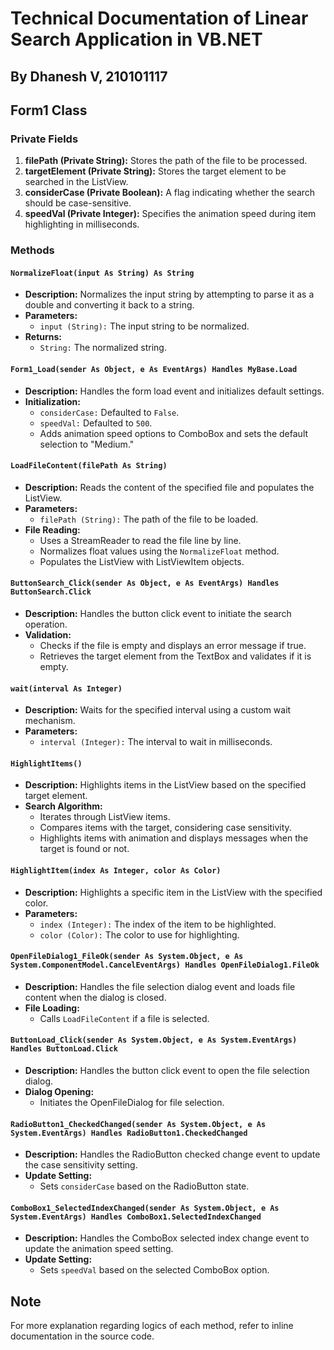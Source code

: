 # Technical Documentation of Linear Search Application in VB.NET
## By Dhanesh V, 210101117

## Form1 Class

### Private Fields

1. **filePath (Private String):** Stores the path of the file to be processed.
2. **targetElement (Private String):** Stores the target element to be searched in the ListView.
3. **considerCase (Private Boolean):** A flag indicating whether the search should be case-sensitive.
4. **speedVal (Private Integer):** Specifies the animation speed during item highlighting in milliseconds.

### Methods

#### `NormalizeFloat(input As String) As String`

- **Description:** Normalizes the input string by attempting to parse it as a double and converting it back to a string.
- **Parameters:**
  - `input (String):` The input string to be normalized.
- **Returns:**
  - `String:` The normalized string.

#### `Form1_Load(sender As Object, e As EventArgs) Handles MyBase.Load`

- **Description:** Handles the form load event and initializes default settings.
- **Initialization:**
  - `considerCase:` Defaulted to `False`.
  - `speedVal:` Defaulted to `500`.
  - Adds animation speed options to ComboBox and sets the default selection to "Medium."

#### `LoadFileContent(filePath As String)`

- **Description:** Reads the content of the specified file and populates the ListView.
- **Parameters:**
  - `filePath (String):` The path of the file to be loaded.
- **File Reading:**
  - Uses a StreamReader to read the file line by line.
  - Normalizes float values using the `NormalizeFloat` method.
  - Populates the ListView with ListViewItem objects.

#### `ButtonSearch_Click(sender As Object, e As EventArgs) Handles ButtonSearch.Click`

- **Description:** Handles the button click event to initiate the search operation.
- **Validation:**
  - Checks if the file is empty and displays an error message if true.
  - Retrieves the target element from the TextBox and validates if it is empty.

#### `wait(interval As Integer)`

- **Description:** Waits for the specified interval using a custom wait mechanism.
- **Parameters:**
  - `interval (Integer):` The interval to wait in milliseconds.

#### `HighlightItems()`

- **Description:** Highlights items in the ListView based on the specified target element.
- **Search Algorithm:**
  - Iterates through ListView items.
  - Compares items with the target, considering case sensitivity.
  - Highlights items with animation and displays messages when the target is found or not.

#### `HighlightItem(index As Integer, color As Color)`

- **Description:** Highlights a specific item in the ListView with the specified color.
- **Parameters:**
  - `index (Integer):` The index of the item to be highlighted.
  - `color (Color):` The color to use for highlighting.

#### `OpenFileDialog1_FileOk(sender As System.Object, e As System.ComponentModel.CancelEventArgs) Handles OpenFileDialog1.FileOk`

- **Description:** Handles the file selection dialog event and loads file content when the dialog is closed.
- **File Loading:**
  - Calls `LoadFileContent` if a file is selected.

#### `ButtonLoad_Click(sender As System.Object, e As System.EventArgs) Handles ButtonLoad.Click`

- **Description:** Handles the button click event to open the file selection dialog.
- **Dialog Opening:**
  - Initiates the OpenFileDialog for file selection.

#### `RadioButton1_CheckedChanged(sender As System.Object, e As System.EventArgs) Handles RadioButton1.CheckedChanged`

- **Description:** Handles the RadioButton checked change event to update the case sensitivity setting.
- **Update Setting:**
  - Sets `considerCase` based on the RadioButton state.

#### `ComboBox1_SelectedIndexChanged(sender As System.Object, e As System.EventArgs) Handles ComboBox1.SelectedIndexChanged`

- **Description:** Handles the ComboBox selected index change event to update the animation speed setting.
- **Update Setting:**
  - Sets `speedVal` based on the selected ComboBox option.

## Note
For more explanation regarding logics of each method, refer to inline documentation in the source code.
